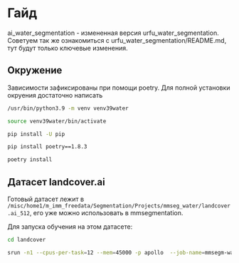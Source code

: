 # Гайд

ai_water_segmentation - измененная версия urfu_water_segmentation. Советуем так же ознакомиться с urfu_water_segmentation/README.md, тут будут только ключевые изменения.

## Окружение
Зависимости зафиксированы при помощи poetry. Для полной установки окруения достаточно написать

```sh
/usr/bin/python3.9 -m venv venv39water
```
```sh
source venv39water/bin/activate
```
```sh
pip install -U pip
```
```sh
pip install poetry==1.8.3
```

```sh
poetry install
```

## Датасет landcover.ai

Готовый датасет лежит в `/misc/home1/m_imm_freedata/Segmentation/Projects/mmseg_water/landcover.ai_512`, его уже можно использовать в mmsegmentation.

Для запуска обучения на этом датасете:
```sh
cd landcover
```
```sh
srun -n1 --cpus-per-task=12 --mem=45000 -p apollo  --job-name=mmsegm-water python ./train.py ./config_landcover.py
```